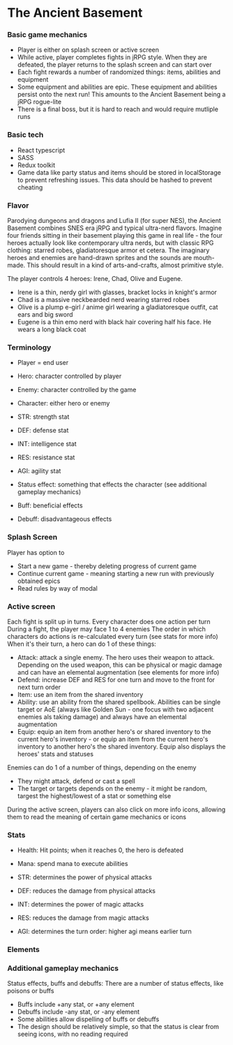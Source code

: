 # The Ancient Basement

### Basic game mechanics

- Player is either on splash screen or active screen
- While active, player completes fights in jRPG style. When they are defeated, the player returns to the splash screen and can start over
- Each fight rewards a number of randomized things: items, abilities and equipment
- Some equipment and abilities are epic. These equipment and abilities persist onto the next run! This amounts to the Ancient Basement being a jRPG rogue-lite
- There is a final boss, but it is hard to reach and would require mutliple runs

### Basic tech

- React typescript
- SASS
- Redux toolkit
- Game data like party status and items should be stored in localStorage to prevent refreshing issues. This data should be hashed to prevent cheating

### Flavor

Parodying dungeons and dragons and Lufia II (for super NES), the Ancient Basement combines SNES era jRPG and typical ultra-nerd flavors. Imagine four friends sitting in their basement playing this game in real life - the four heroes actually look like contemporary ultra nerds, but with classic RPG clothing: starred robes, gladiatoresque armor et cetera. The imaginary heroes and enemies are hand-drawn sprites and the sounds are mouth-made. This should result in a kind of arts-and-crafts, almost primitive style.

The player controls 4 heroes: Irene, Chad, Olive and Eugene.

- Irene is a thin, nerdy girl with glasses, bracket locks in knight's armor
- Chad is a massive neckbearded nerd wearing starred robes
- Olive is a plump e-girl / anime girl wearing a gladiatoresque outfit, cat ears and big sword
- Eugene is a thin emo nerd with black hair covering half his face. He wears a long black coat

### Terminology

- Player = end user
- Hero: character controlled by player
- Enemy: character controlled by the game
- Character: either hero or enemy

- STR: strength stat
- DEF: defense stat
- INT: intelligence stat
- RES: resistance stat
- AGI: agility stat

- Status effect: something that effects the character (see additional gameplay mechanics)
- Buff: beneficial effects
- Debuff: disadvantageous effects

### Splash Screen

Player has option to

- Start a new game - thereby deleting progress of current game
- Continue current game - meaning starting a new run with previously obtained epics
- Read rules by way of modal

### Active screen

Each fight is split up in turns. Every character does one action per turn
During a fight, the player may face 1 to 4 enemies
The order in which characters do actions is re-calculated every turn (see stats for more info)
When it's their turn, a hero can do 1 of these things:

- Attack: attack a single enemy. The hero uses their weapon to attack. Depending on the used weapon, this can be physical or magic damage and can have an elemental augmentation (see elements for more info)
- Defend: increase DEF and RES for one turn and move to the front for next turn order
- Item: use an item from the shared inventory
- Ability: use an ability from the shared spellbook. Abilities can be single target or AoE (always like Golden Sun - one focus with two adjacent enemies als taking damage) and always have an elemental augmentation
- Equip: equip an item from another hero's or shared inventory to the current hero's inventory - or equip an item from the current hero's inventory to another hero's the shared inventory. Equip also displays the heroes' stats and statuses

Enemies can do 1 of a number of things, depending on the enemy

- They might attack, defend or cast a spell
- The target or targets depends on the enemy - it might be random, targest the highest/lowest of a stat or something else

During the active screen, players can also click on more info icons, allowing them to read the meaning of certain game mechanics or icons

### Stats

- Health: Hit points; when it reaches 0, the hero is defeated
- Mana: spend mana to execute abilities

- STR: determines the power of physical attacks
- DEF: reduces the damage from physical attacks
- INT: determines the power of magic attacks
- RES: reduces the damage from magic attacks
- AGI: determines the turn order: higher agi means earlier turn

### Elements

### Additional gameplay mechanics

Status effects, buffs and debuffs: There are a number of status effects, like poisons or buffs

- Buffs include +any stat, or +any element
- Debuffs include -any stat, or -any element
- Some abilities allow dispelling of buffs or debuffs
- The design should be relatively simple, so that the status is clear from seeing icons, with no reading required
